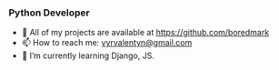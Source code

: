 ### Python Developer

- 🔭 All of my projects are available at https://github.com/boredmark
- 📫 How to reach me: vyrvalentyn@gmail.com
- 🌱 I’m currently learning Django, JS.




